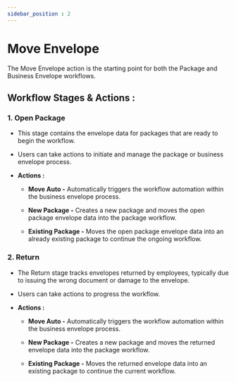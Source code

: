 ```yaml
---
sidebar_position : 2
---
```


# Move Envelope

The Move Envelope action is the starting point for both the Package and Business Envelope workflows.

## Workflow Stages & Actions :

### 1. Open Package

  - This stage contains the envelope data for packages that are ready to begin the workflow. 
  
  - Users can take actions to initiate and manage the package or business envelope process.

  - **Actions :**
    - **Move Auto -** Automatically triggers the workflow automation within the business envelope process.

    - **New Package -** Creates a new package and moves the open package envelope data into the package workflow.

    - **Existing Package -** Moves the open package envelope data into an already existing package to continue the ongoing workflow.

### 2. Return

  - The Return stage tracks envelopes returned by employees, typically due to issuing the wrong document or damage to the envelope.

  - Users can take actions to progress the workflow.

  - **Actions :**
    - **Move Auto -** Automatically triggers the workflow automation within the business envelope process.

    - **New Package -** Creates a new package and moves the returned envelope data into the package workflow.

    - **Existing Package -** Moves the returned envelope data into an existing package to continue the current workflow.